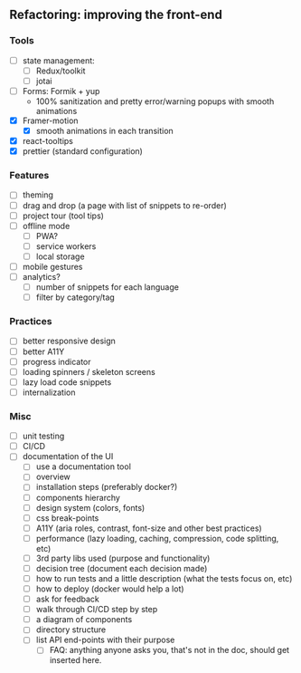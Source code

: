 ## Refactoring: improving the front-end

### Tools

- [ ] state management:
  - [ ] Redux/toolkit
  - [ ] jotai
- [ ] Forms: Formik + yup
  - 100% sanitization and pretty error/warning popups with smooth animations
- [x] Framer-motion
  - [x] smooth animations in each transition
- [x] react-tooltips
- [x] prettier (standard configuration)

### Features

- [ ] theming
- [ ] drag and drop (a page with list of snippets to re-order)
- [ ] project tour (tool tips)
- [ ] offline mode
  - [ ] PWA?
  - [ ] service workers
  - [ ] local storage
- [ ] mobile gestures
- [ ] analytics?
  - [ ] number of snippets for each language
  - [ ] filter by category/tag

### Practices

- [ ] better responsive design
- [ ] better A11Y
- [ ] progress indicator
- [ ] loading spinners / skeleton screens
- [ ] lazy load code snippets
- [ ] internalization

### Misc

- [ ] unit testing
- [ ] CI/CD
- [ ] documentation of the UI
  - [ ] use a documentation tool
  - [ ] overview
  - [ ] installation steps (preferably docker?)
  - [ ] components hierarchy
  - [ ] design system (colors, fonts)
  - [ ] css break-points
  - [ ] A11Y (aria roles, contrast, font-size and other best practices)
  - [ ] performance (lazy loading, caching, compression, code splitting, etc)
  - [ ] 3rd party libs used (purpose and functionality)
  - [ ] decision tree (document each decision made)
  - [ ] how to run tests and a little description (what the tests focus on, etc)
  - [ ] how to deploy (docker would help a lot)
  - [ ] ask for feedback
  - [ ] walk through CI/CD step by step
  - [ ] a diagram of components
  - [ ] directory structure
  - [ ] list API end-points with their purpose
    - [ ] FAQ: anything anyone asks you, that's not in the doc, should get inserted here.
